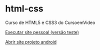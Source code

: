 # html-css
 Curso de HTML5 e CSS3 do CursoemVideo

<a href='https://victor-mendonca.github.io/html-css/siteProprioExerc/D005/Index.html'>Executar site pessoal (versão teste)</a>

<a href="https://victor-mendonca.github.io/html-css/ProjetoD10/android.html">Abrir site projeto android</a>
